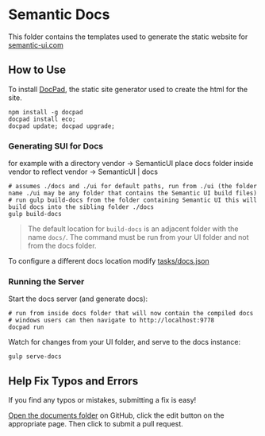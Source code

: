 # Semantic Docs

This folder contains the templates used to generate the static website for [semantic-ui.com](http://www.semantic-ui.com)

## How to Use


To install [DocPad](http://github.com/docpad/docpad), the static site generator used to create the html for the site.
```
npm install -g docpad
docpad install eco;
docpad update; docpad upgrade;
```

### Generating SUI for Docs

for example with a directory vendor -> SemanticUI place docs folder inside vendor to reflect vendor -> SemanticUI | docs

```
# assumes ./docs and ./ui for default paths, run from ./ui (the folder name ./ui may be any folder that contains the Semantic UI build files)
# run gulp build-docs from the folder containing Semantic UI this will build docs into the sibling folder ./docs
gulp build-docs
```

> The default location for ``build-docs`` is an adjacent folder with the name ``docs/``. The command must be run from your UI folder and not from the docs folder.

To configure a different docs location modify [ tasks/docs.json](https://github.com/Semantic-Org/Semantic-UI/blob/master/tasks/admin/docs.json)

### Running the Server

Start the docs server (and generate docs):

```
# run from inside docs folder that will now contain the compiled docs 
# windows users can then navigate to http://localhost:9778
docpad run
```


Watch for changes from your UI folder, and serve to the docs instance:

```
gulp serve-docs
```


## Help Fix Typos and Errors

If you find any typos or mistakes, submitting a fix is easy!

[Open the documents folder](https://github.com/Semantic-Org/Semantic-UI-Docs/tree/master/server/documents) on GitHub, click the edit button on the appropriate page. Then click to submit a pull request.

